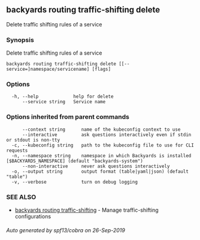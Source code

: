 ## backyards routing traffic-shifting delete

Delete traffic shifting rules of a service

### Synopsis

Delete traffic shifting rules of a service

```
backyards routing traffic-shifting delete [[--service=]namespace/servicename] [flags]
```

### Options

```
  -h, --help             help for delete
      --service string   Service name
```

### Options inherited from parent commands

```
      --context string      name of the kubeconfig context to use
      --interactive         ask questions interactively even if stdin or stdout is non-tty
  -c, --kubeconfig string   path to the kubeconfig file to use for CLI requests
  -n, --namespace string    namespace in which Backyards is installed [$BACKYARDS_NAMESPACE] (default "backyards-system")
      --non-interactive     never ask questions interactively
  -o, --output string       output format (table|yaml|json) (default "table")
  -v, --verbose             turn on debug logging
```

### SEE ALSO

* [backyards routing traffic-shifting](backyards_routing_traffic-shifting.md)	 - Manage traffic-shifting configurations

###### Auto generated by spf13/cobra on 26-Sep-2019

